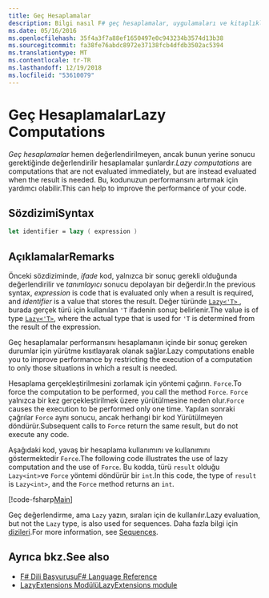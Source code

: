 ```yaml
---
title: Geç Hesaplamalar
description: Bilgi nasıl F# geç hesaplamalar, uygulamaları ve kitaplıkları performansını artırabilir.
ms.date: 05/16/2016
ms.openlocfilehash: 35f4a3f7a88ef1650497e0c943234b3574d13b38
ms.sourcegitcommit: fa38fe76abdc8972e37138fcb4dfdb3502ac5394
ms.translationtype: MT
ms.contentlocale: tr-TR
ms.lasthandoff: 12/19/2018
ms.locfileid: "53610079"
---
```

# <a name="lazy-computations"></a><span data-ttu-id="e18f8-103">Geç Hesaplamalar</span><span class="sxs-lookup"><span data-stu-id="e18f8-103">Lazy Computations</span></span>

<span data-ttu-id="e18f8-104">*Geç hesaplamalar* hemen değerlendirilmeyen, ancak bunun yerine sonucu gerektiğinde değerlendirilir hesaplamalar şunlardır.</span><span class="sxs-lookup"><span data-stu-id="e18f8-104">*Lazy computations* are computations that are not evaluated immediately, but are instead evaluated when the result is needed.</span></span> <span data-ttu-id="e18f8-105">Bu, kodunuzun performansını artırmak için yardımcı olabilir.</span><span class="sxs-lookup"><span data-stu-id="e18f8-105">This can help to improve the performance of your code.</span></span>

## <a name="syntax"></a><span data-ttu-id="e18f8-106">Sözdizimi</span><span class="sxs-lookup"><span data-stu-id="e18f8-106">Syntax</span></span>

```fsharp
let identifier = lazy ( expression )
```

## <a name="remarks"></a><span data-ttu-id="e18f8-107">Açıklamalar</span><span class="sxs-lookup"><span data-stu-id="e18f8-107">Remarks</span></span>

<span data-ttu-id="e18f8-108">Önceki sözdiziminde, *ifade* kod, yalnızca bir sonuç gerekli olduğunda değerlendirilir ve *tanımlayıcı* sonucu depolayan bir değerdir.</span><span class="sxs-lookup"><span data-stu-id="e18f8-108">In the previous syntax, *expression* is code that is evaluated only when a result is required, and *identifier* is a value that stores the result.</span></span> <span data-ttu-id="e18f8-109">Değer türünde [ `Lazy<'T>` ](https://msdn.microsoft.com/library/b29d0af5-6efb-4a55-a278-2662a4ecc489), burada gerçek türü için kullanılan `'T` ifadenin sonuç belirlenir.</span><span class="sxs-lookup"><span data-stu-id="e18f8-109">The value is of type [`Lazy<'T>`](https://msdn.microsoft.com/library/b29d0af5-6efb-4a55-a278-2662a4ecc489), where the actual type that is used for `'T` is determined from the result of the expression.</span></span>

<span data-ttu-id="e18f8-110">Geç hesaplamalar performansını hesaplamanın içinde bir sonuç gereken durumlar için yürütme kısıtlayarak olanak sağlar.</span><span class="sxs-lookup"><span data-stu-id="e18f8-110">Lazy computations enable you to improve performance by restricting the execution of a computation to only those situations in which a result is needed.</span></span>

<span data-ttu-id="e18f8-111">Hesaplama gerçekleştirilmesini zorlamak için yöntemi çağırın. `Force`.</span><span class="sxs-lookup"><span data-stu-id="e18f8-111">To force the computation to be performed, you call the method `Force`.</span></span> <span data-ttu-id="e18f8-112">`Force` yalnızca bir kez gerçekleştirilmek üzere yürütülmesine neden olur.</span><span class="sxs-lookup"><span data-stu-id="e18f8-112">`Force` causes the execution to be performed only one time.</span></span> <span data-ttu-id="e18f8-113">Yapılan sonraki çağrılar `Force` aynı sonucu, ancak herhangi bir kod Yürütülmeyen döndürür.</span><span class="sxs-lookup"><span data-stu-id="e18f8-113">Subsequent calls to `Force` return the same result, but do not execute any code.</span></span>

<span data-ttu-id="e18f8-114">Aşağıdaki kod, yavaş bir hesaplama kullanımını ve kullanımını göstermektedir `Force`.</span><span class="sxs-lookup"><span data-stu-id="e18f8-114">The following code illustrates the use of lazy computation and the use of `Force`.</span></span> <span data-ttu-id="e18f8-115">Bu kodda, türü `result` olduğu `Lazy<int>`ve `Force` yöntemi döndürür bir `int`.</span><span class="sxs-lookup"><span data-stu-id="e18f8-115">In this code, the type of `result` is `Lazy<int>`, and the `Force` method returns an `int`.</span></span>

[!code-fsharp[Main](../../../samples/snippets/fsharp/lang-ref-2/snippet73011.fs)]

<span data-ttu-id="e18f8-116">Geç değerlendirme, ama `Lazy` yazın, sıraları için de kullanılır.</span><span class="sxs-lookup"><span data-stu-id="e18f8-116">Lazy evaluation, but not the `Lazy` type, is also used for sequences.</span></span> <span data-ttu-id="e18f8-117">Daha fazla bilgi için [dizileri](sequences.md).</span><span class="sxs-lookup"><span data-stu-id="e18f8-117">For more information, see [Sequences](sequences.md).</span></span>

## <a name="see-also"></a><span data-ttu-id="e18f8-118">Ayrıca bkz.</span><span class="sxs-lookup"><span data-stu-id="e18f8-118">See also</span></span>

- [<span data-ttu-id="e18f8-119">F# Dili Başvurusu</span><span class="sxs-lookup"><span data-stu-id="e18f8-119">F# Language Reference</span></span>](index.md)
- [<span data-ttu-id="e18f8-120">LazyExtensions Modülü</span><span class="sxs-lookup"><span data-stu-id="e18f8-120">LazyExtensions module</span></span>](https://msdn.microsoft.com/library/86671f40-84a0-402a-867d-ae596218d948)